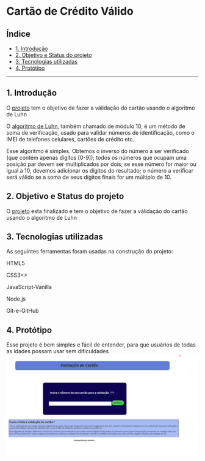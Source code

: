 # Cartão de Crédito Válido

## Índice

- [1. Introdução](#1-Introdução)
- [2. Objetivo e Status do projeto](#2-Objetivo-e-Status-do-projeto)
- [3. Tecnologias utilizadas](#3-Tecnologias-utilizadas)
- [4. Protótipo](#4-Protótipo)
<!-- - [5. Critérios de aceitação mínimos do projeto](#5-critérios-de-aceitação-mínimos-do-projeto)
- [6. Hacker edition](#6-hacker-edition)
- [7. Considerações técnicas](#7-considerações-técnicas)
- [8. Guias, dicas e leituras complementares](#8-guias-dicas-e-leituras-complementares)
- [9. Checklist](#9-checklist) -->

---

## 1. Introdução

O [projeto](https://jackeaguiar.github.io/SAP007-card-validation/) tem o objetivo de fazer a válidação do cartão usando o algoritmo de Luhn

O [algoritmo de Luhn](https://en.wikipedia.org/wiki/Luhn_algorithm), também
chamado de módulo 10, é um método de soma de verificação, usado para validar
números de identificação, como o IMEI de telefones celulares, cartões de crédito
etc.

Esse algoritmo é simples. Obtemos o inverso do número a ser verificado (que
contém apenas dígitos [0-9]); todos os números que ocupam uma posição par devem
ser multiplicados por dois; se esse número for maior ou igual a 10, devemos
adicionar os dígitos do resultado; o número a verificar será válido se a soma de
seus dígitos finais for um múltiplo de 10.

## 2. Objetivo e Status do projeto
 O [projeto](https://jackeaguiar.github.io/SAP007-card-validation/) esta finalizado e tem o objetivo de fazer a válidação do cartão usando o algoritmo de Luhn
 
## 3. Tecnologias utilizadas
 As seguintes ferramentas foram usadas na construção do projeto:
<p>HTML5</p>
<P>CSS3<>
<p> JavaScript-Vanilla</p>
<p> Node.js</p>
<p> Git-e-GitHub</p>

## 4. Protótipo 
 Esse projeto é bem simples e fácil de entender, para que usuários de todas as idades possam usar sem dificuldades 
 <img src="protótipo.png"></img>

